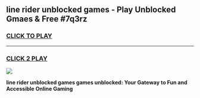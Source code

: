 
## line rider unblocked games - Play Unblocked Gmaes & Free #7q3rz
<h3>
<a href="https://news.freeplayer.one?title=line_rider_unblocked_games&ref=24F">CLICK TO PLAY</a></h3>
<hr>

<h3>
<a href="https://news.freeplayer.one?title=line_rider_unblocked_games&ref=24F">CLICK 2 PLAY</a>
  
</h3>

<a href="https://news.freeplayer.one?title=line_rider_unblocked_games&ref=24F/"><img src="https://clearcache.store/games.png"></a>


**line rider unblocked games games unblocked: Your Gateway to Fun and Accessible Online Gaming**
